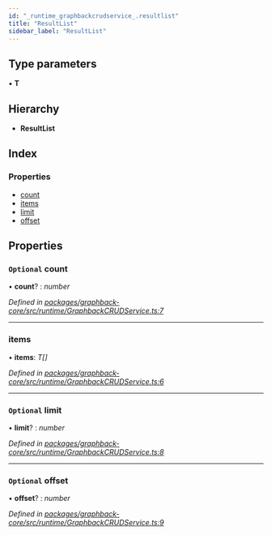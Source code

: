 ```yaml
---
id: "_runtime_graphbackcrudservice_.resultlist"
title: "ResultList"
sidebar_label: "ResultList"
---
```


## Type parameters

▪ **T**

## Hierarchy

* **ResultList**

## Index

### Properties

* [count](_runtime_graphbackcrudservice_.resultlist.md#optional-count)
* [items](_runtime_graphbackcrudservice_.resultlist.md#items)
* [limit](_runtime_graphbackcrudservice_.resultlist.md#optional-limit)
* [offset](_runtime_graphbackcrudservice_.resultlist.md#optional-offset)

## Properties

### `Optional` count

• **count**? : *number*

*Defined in [packages/graphback-core/src/runtime/GraphbackCRUDService.ts:7](https://github.com/aerogear/graphback/blob/bc616b51/packages/graphback-core/src/runtime/GraphbackCRUDService.ts#L7)*

___

###  items

• **items**: *T[]*

*Defined in [packages/graphback-core/src/runtime/GraphbackCRUDService.ts:6](https://github.com/aerogear/graphback/blob/bc616b51/packages/graphback-core/src/runtime/GraphbackCRUDService.ts#L6)*

___

### `Optional` limit

• **limit**? : *number*

*Defined in [packages/graphback-core/src/runtime/GraphbackCRUDService.ts:8](https://github.com/aerogear/graphback/blob/bc616b51/packages/graphback-core/src/runtime/GraphbackCRUDService.ts#L8)*

___

### `Optional` offset

• **offset**? : *number*

*Defined in [packages/graphback-core/src/runtime/GraphbackCRUDService.ts:9](https://github.com/aerogear/graphback/blob/bc616b51/packages/graphback-core/src/runtime/GraphbackCRUDService.ts#L9)*
